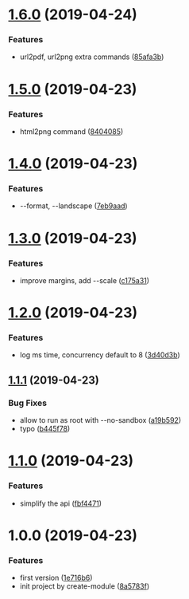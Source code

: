 # [1.6.0](https://github.com/NaturalCycles/puppeteer-lib/compare/v1.5.0...v1.6.0) (2019-04-24)


### Features

* url2pdf, url2png extra commands ([85afa3b](https://github.com/NaturalCycles/puppeteer-lib/commit/85afa3b))

# [1.5.0](https://github.com/NaturalCycles/puppeteer-lib/compare/v1.4.0...v1.5.0) (2019-04-23)


### Features

* html2png command ([8404085](https://github.com/NaturalCycles/puppeteer-lib/commit/8404085))

# [1.4.0](https://github.com/NaturalCycles/puppeteer-lib/compare/v1.3.0...v1.4.0) (2019-04-23)


### Features

* --format, --landscape ([7eb9aad](https://github.com/NaturalCycles/puppeteer-lib/commit/7eb9aad))

# [1.3.0](https://github.com/NaturalCycles/puppeteer-lib/compare/v1.2.0...v1.3.0) (2019-04-23)


### Features

* improve margins, add --scale ([c175a31](https://github.com/NaturalCycles/puppeteer-lib/commit/c175a31))

# [1.2.0](https://github.com/NaturalCycles/puppeteer-lib/compare/v1.1.1...v1.2.0) (2019-04-23)


### Features

* log ms time, concurrency default to 8 ([3d40d3b](https://github.com/NaturalCycles/puppeteer-lib/commit/3d40d3b))

## [1.1.1](https://github.com/NaturalCycles/puppeteer-lib/compare/v1.1.0...v1.1.1) (2019-04-23)


### Bug Fixes

* allow to run as root with --no-sandbox ([a19b592](https://github.com/NaturalCycles/puppeteer-lib/commit/a19b592))
* typo ([b445f78](https://github.com/NaturalCycles/puppeteer-lib/commit/b445f78))

# [1.1.0](https://github.com/NaturalCycles/puppeteer-lib/compare/v1.0.0...v1.1.0) (2019-04-23)


### Features

* simplify the api ([fbf4471](https://github.com/NaturalCycles/puppeteer-lib/commit/fbf4471))

# 1.0.0 (2019-04-23)


### Features

* first version ([1e716b6](https://github.com/NaturalCycles/puppeteer-lib/commit/1e716b6))
* init project by create-module ([8a5783f](https://github.com/NaturalCycles/puppeteer-lib/commit/8a5783f))
